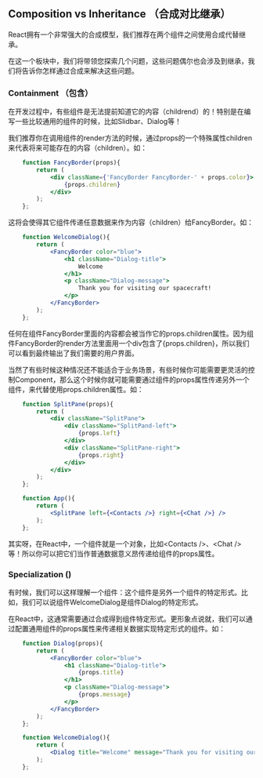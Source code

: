 ## Composition vs Inheritance （合成对比继承）

React拥有一个非常强大的合成模型，我们推荐在两个组件之间使用合成代替继承。

在这一个板块中，我们将带领您探索几个问题，这些问题偶尔也会涉及到继承，我们将告诉你怎样通过合成来解决这些问题。

### Containment （包含）

在开发过程中，有些组件是无法提前知道它的内容（childrend）的！特别是在编写一些比较通用的组件的时候，比如Slidbar、Dialog等！

我们推荐你在调用组件的render方法的时候，通过props的一个特殊属性children来代表将来可能存在的内容（children）。如：

```jsx
    function FancyBorder(props){
        return (
            <div className={'FancyBorder FancyBorder-' + props.color}>
                {props.children}
            </div>
        );
    };
```

这将会使得其它组件传递任意数据来作为内容（children）给FancyBorder。如：

```jsx
    function WelcomeDialog(){
        return (
            <FancyBorder color="blue">
                <h1 className="Dialog-title">
                    Welcome
                </h1>
                <p className="Dialog-message">
                    Thank you for visiting our spacecraft!
                </p>
            </FancyBorder>
        );
    };
```

任何在组件FancyBorder里面的内容都会被当作它的props.children属性。因为组件FancyBorder的render方法里面用一个div包含了{props.children}，所以我们可以看到最终输出了我们需要的用户界面。

当然了有些时候这种情况还不能适合于业务场景，有些时候你可能需要更灵活的控制Component，那么这个时候你就可能需要通过组件的props属性传递另外一个组件，来代替使用props.children属性。如：

```jsx
    function SplitPane(props){
        return (
            <div className="SplitPane">
                <div className="SplitPand-left">
                    {props.left}
                </div>
                <div className="SplitPane-right">
                    {props.right}
                </div>
            </div>
        );
    };

    function App(){
        return (
            <SplitPane left={<Contacts />} right={<Chat />} />
        );
    };
```

其实呀，在React中，一个组件就是一个对象，比如&lt;Contacts /&gt;、&lt;Chat /&gt;等！所以你可以把它们当作普通数据意义昂传递给组件的props属性。

### Specialization ()

有时候，我们可以这样理解一个组件：这个组件是另外一个组件的特定形式。比如，我们可以说组件WelcomeDialog是组件Dialog的特定形式。

在React中，这通常需要通过合成得到组件特定形式。更形象点说就，我们可以通过配置通用组件的props属性来传递相关数据实现特定形式的组件。如：

```jsx
    function Dialog(props){
        return (
            <FancyBorder color="blue">
                <h1 className="Dialog-title">
                    {props.title}
                </h1>
                <p className="Dialog-message">
                    {props.message}
                </p>
            </FancyBorder>
        );
    };

    function WelcomeDialog(){
        return (
            <Dialog title="Welcome" message="Thank you for visiting our spacecraft!" />
        );
    };
```